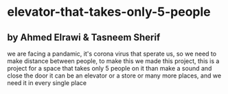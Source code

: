 # elevator-that-takes-only-5-people
## by Ahmed Elrawi & Tasneem Sherif 
we are facing a pandamic, it's corona virus that sperate us, so we need to make distance between 
people, to make this we made this project, this is a project for a space that takes only 5 people on 
it than make a sound and close the door
it can be an elevator or a store or many more places, and we need it in every single place

